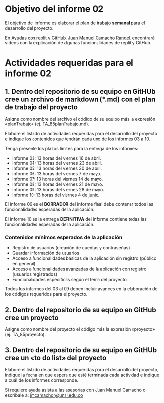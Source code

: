 # Objetivo del informe 02
El objetivo del informe es elaborar el plan de trabajo <b>semanal</b> para el desarrollo del proyecto.
  
En [Ayudas con replit y GitHub. Juan Manuel Camacho Rangel.](https://youtube.com/playlist?list=PL7VvL7ZeJVhVNHZ6CcnzsD5DRiK2ogO4I) encontrará vídeos con la explicación de algunas funcionalidades de replit y GitHub.


# Actividades requeridas para el informe 02

## 1. Dentro del repositorio de su equipo en GitHUb cree un archivo de markdown (\*.md) con el plan de trabajo del proyecto

Asigne como nombre del archivo el código de su equipo más la expresión «planTrabajo» (ej. TA_85planTrabajo.md).

Elabore el listado de actividades requeridas para el desarrollo del proyecto e indique los contenidos que tendrán cada uno de los informes 03 a 10.

Tenga presente los plazos límites para la entrega de los informes:

* informe 03: 13 horas del viernes 16 de abril.
* informe 04: 13 horas del viernes 23 de abril.
* informe 05: 13 horas del viernes 30 de abril.
* informe 06: 13 horas del viernes 7 de mayo.
* informe 07: 13 horas del viernes 14 de mayo.
* informe 08: 13 horas del viernes 21 de mayo.
* informe 09: 13 horas del viernes 28 de mayo.
* informe 10: 13 horas del viernes 4 de junio.

El informe 09 es el <b>BORRADOR</b> del informe final debe contener todos las funcionalidades esperadas de la aplicación.

El informe 10 es la entrega <b>DEFINITIVA</b> del informe contiene todas las funcionalidades esperadas de la aplicación.

### Contenidos mínimos esperados de la aplicación
* Registro de usuarios (creación de cuentas y contraseñas)
* Guardar información de usuarios
* Acceso a funcionalidades básicas de la aplicación sin registro (público en general)
* Acceso a funcionalidades avanzadas de la aplicación con registro (usuarios registrados)
* Funcionalidades específicas según el tema del proyecto

Todos los informes del 03 al 09 deben incluir avances en la elaboración de los códigos requeridos para el proyecto.

## 2. Dentro del repositorio de su equipo en GitHub cree un proyecto
Asigne como nombre del proyecto el código más la expresión «proyecto» (ej. TA_85proyecto).

## 3. Dentro del repositorio de su equipo en GitHUb cree un «to do list» del proyecto
Elabore el listado de actividades requeridas para el desarrollo del proyecto, indique la fecha en que espera que esté terminada cada actividad e indique a cuál de los informes corresponde.

Si requiere ayuda asista a las asesorías con Juan Manuel Camacho o escríbale a: jmcamachor@unal.edu.co
